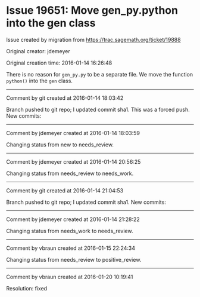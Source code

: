 # Issue 19651: Move gen_py.python into the gen class

Issue created by migration from https://trac.sagemath.org/ticket/19888

Original creator: jdemeyer

Original creation time: 2016-01-14 16:26:48

There is no reason for `gen_py.py` to be a separate file. We move the function `python()` into the `gen` class.


---

Comment by git created at 2016-01-14 18:03:42

Branch pushed to git repo; I updated commit sha1. This was a forced push. New commits:


---

Comment by jdemeyer created at 2016-01-14 18:03:59

Changing status from new to needs_review.


---

Comment by jdemeyer created at 2016-01-14 20:56:25

Changing status from needs_review to needs_work.


---

Comment by git created at 2016-01-14 21:04:53

Branch pushed to git repo; I updated commit sha1. New commits:


---

Comment by jdemeyer created at 2016-01-14 21:28:22

Changing status from needs_work to needs_review.


---

Comment by vbraun created at 2016-01-15 22:24:34

Changing status from needs_review to positive_review.


---

Comment by vbraun created at 2016-01-20 10:19:41

Resolution: fixed

